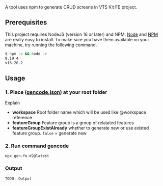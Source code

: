 A tool uses npm to generate CRUD screens in VTS Kit FE project.

## Prerequisites

This project requires NodeJS (version 16 or later) and NPM.
[Node](http://nodejs.org/) and [NPM](https://npmjs.org/) are really easy to install.
To make sure you have them available on your machine,
try running the following command.

```sh
$ npm -v && node -v
8.19.4
v16.20.2
```

## Usage

### 1. Place ([gencode.json](./gencode.json)) at your root folder

Explain
- **workspace** Root folder name which will be used like @workspace reference
- **featureGroup** Feature group is a group of relatated features
- **featureGroupExistAlready** whether to generate new or use existed feature group. `false` = generate new

### 2. Run command gencode
```
npx gen-fe-d2@latest
```

### Output
```
TODO: Output
```